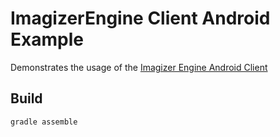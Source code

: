 # ImagizerEngine Client Android Example
Demonstrates the usage of the [Imagizer Engine Android Client](https://github.com/Nventify/ImagizerAndroid)

## Build
```bash
gradle assemble
```

